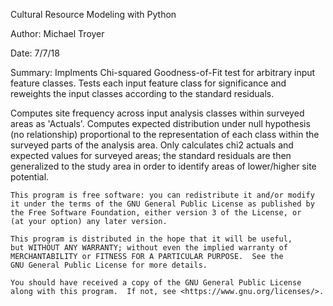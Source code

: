 Cultural Resource Modeling with Python

Author:
Michael Troyer

Date:
7/7/18


Summary:
Implments Chi-squared Goodness-of-Fit test for arbitrary input feature classes.
Tests each input feature class for significance and reweights the input classes
according to the standard residuals.

Computes site frequency across input analysis classes within surveyed areas as 'Actuals'.
Computes expected distribution under null hypothesis (no relationship) proportional
to the representation of each class within the surveyed parts of the analysis area.
Only calculates chi2 actuals and expected values for surveyed areas; the standard residuals
are then generalized to the study area in order to identify areas of lower/higher site potential. 


    This program is free software: you can redistribute it and/or modify
    it under the terms of the GNU General Public License as published by
    the Free Software Foundation, either version 3 of the License, or
    (at your option) any later version.

    This program is distributed in the hope that it will be useful,
    but WITHOUT ANY WARRANTY; without even the implied warranty of
    MERCHANTABILITY or FITNESS FOR A PARTICULAR PURPOSE.  See the
    GNU General Public License for more details.

    You should have received a copy of the GNU General Public License
    along with this program.  If not, see <https://www.gnu.org/licenses/>.
